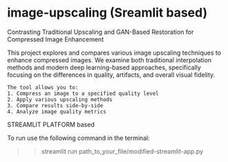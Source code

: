 # image-upscaling (Sreamlit based)
Contrasting Traditional Upscaling and GAN-Based Restoration for Compressed Image Enhancement

This project explores and compares various image upscaling techniques to enhance compressed images. 
    We examine both traditional interpolation methods and modern deep learning-based approaches, 
    specifically focusing on the differences in quality, artifacts, and overall visual fidelity.
    
    The tool allows you to:
    1. Compress an image to a specified quality level
    2. Apply various upscaling methods
    3. Compare results side-by-side
    4. Analyze image quality metrics


STREAMLIT PLATFORM based

To run use the following command in the terminal:
>> streamlit run path_to_your_file/modified-streamlit-app.py
